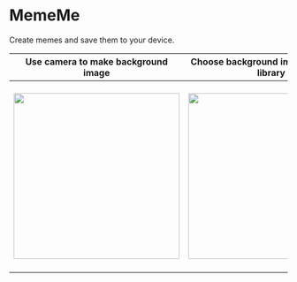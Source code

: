 # MemeMe

Create memes and save them to your device.

Use camera to make background image | Choose background image from your library
:-------------------------:|:-------------------------:
  <img src="https://user-images.githubusercontent.com/58611737/137362971-df3fef49-b901-408a-94eb-a527c392de89.gif" width="300"/>  |  <img src="https://user-images.githubusercontent.com/58611737/137362839-e319a5b4-ee39-4965-a33e-eb165d476401.gif" width="300"/>  
